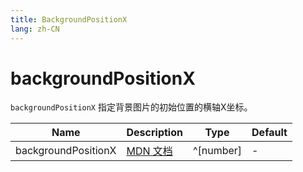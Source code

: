 ```yaml
---
title: BackgroundPositionX
lang: zh-CN
---
```


# backgroundPositionX

`backgroundPositionX` 指定背景图片的初始位置的横轴X坐标。

| Name               | Description      | Type                         | Default |
|--------------------|------------------|------------------------------| ------- |
| backgroundPositionX         |[MDN 文档](http://developer.mozilla.org/zh-CN/docs/Web/CSS/background-position) | ^[number]| - |
